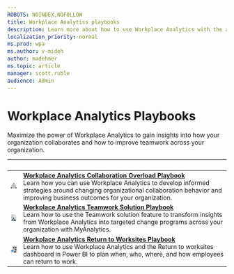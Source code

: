 ```yaml
---
ROBOTS: NOINDEX,NOFOLLOW
title: Workplace Analytics playbooks
description: Learn more about how to use Workplace Analytics with the available playbooks
localization_priority: normal 
ms.prod: wpa
ms.author: v-mideh
author: madehmer
ms.topic: article
manager: scott.ruble
audience: Admin
---
```

# Workplace Analytics Playbooks

Maximize the power of Workplace Analytics to gain insights into how your organization collaborates and how to improve teamwork across your organization.

|&nbsp; |&nbsp; |
|------|-------|
|![Collaboration icon](../Images/icon-collaboration.png) |[**Workplace Analytics Collaboration Overload Playbook**](https://go.microsoft.com/fwlink/?linkid=2002306) <br>Learn how you can use Workplace Analytics to develop informed strategies around changing organizational collaboration behavior and improving business outcomes for your organization.|
|![Analytics icon](../Images/icon-analytics.png) |[**Workplace Analytics Teamwork Solution Playbook**](/workplace-analytics/tutorials/WpA-Teamwork-Solution-Playbook.pdf) <br>Learn how to use the Teamwork solution feature to transform insights from Workplace Analytics into targeted change programs across your organization with MyAnalytics.|
|![Return to worksites icon](../Images/icon-returntw.png) |[**Workplace Analytics Return to Worksites Playbook**](/workplace-analytics/tutorials/Return-to-worksites-playbook.pdf) <br>Learn how to use Workplace Analytics and the Return to worksites dashboard in Power BI to plan when, who, where, and how employees can return to work. |